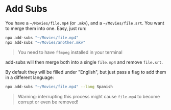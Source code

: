 # Add Subs

You have a `~/Movies/file.mp4` (or `.mkv`), and a `~/Movies/file.srt`. You want to merge them into one. Easy, just run:

```bash
npx add-subs "~/Movies/file.mp4"
npx add-subs "~/Movies/another.mkv"
```

> You need to have `ffmpeg` installed in your terminal

add-subs will then merge both into a single `file.mp4` and remove `file.srt`.

By default they will be filled under "English", but just pass a flag to add them in a different language:

```bash
npx add-subs "~/Movies/file.mp4" --lang Spanish
```

> Warning: interrupting this process might cause `file.mp4` to become corrupt or even be removed!
